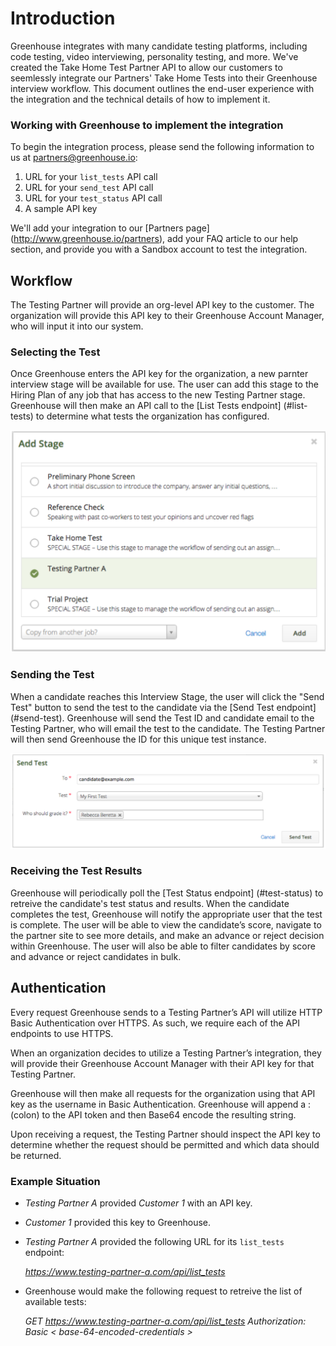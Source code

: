 # Introduction

Greenhouse integrates with many candidate testing platforms, including code testing, video interviewing, personality testing, and more. We've created the Take Home Test Partner API to allow our customers to seemlessly integrate our Partners' Take Home Tests into their Greenhouse interview workflow. This document outlines the end-user experience with the integration and the technical details of how to implement it.

### Working with Greenhouse to implement the integration

To begin the integration process, please send the following information to us at partners@greenhouse.io: 

1. URL for your `list_tests` API call
2. URL for your `send_test` API call
3. URL for your `test_status` API call
4. A sample API key

We'll add your integration to our [Partners page] (http://www.greenhouse.io/partners), add your FAQ article to our help section, and provide you with a Sandbox account to test the integration.


## Workflow

The Testing Partner will provide an org-level API key to the customer. The organization will provide this API key to their Greenhouse Account Manager, who will input it into our system.

### Selecting the Test

Once Greenhouse enters the API key for the organization, a new parnter interview stage will be available for use. The user can add this stage to the Hiring Plan of any job that has access to the new Testing Partner stage. Greenhouse will then make an API call to the [List Tests endpoint] (#list-tests) to determine what tests the organization has configured. 

<img src="/images/add-stage.png" alt="Add Stage Image">

### Sending the Test

When a candidate reaches this Interview Stage, the user will click the "Send Test" button to send the test to the candidate via the [Send Test endpoint] (#send-test). Greenhouse will send the Test ID and candidate email to the Testing Partner, who will email the test to the candidate. The Testing Partner will then send Greenhouse the ID for this unique test instance. 

<img src="/images/send-test.png" alt="Add Stage Image">

### Receiving the Test Results

Greenhouse will periodically poll the [Test Status endpoint] (#test-status) to retreive the candidate's test status and results. When the candidate completes the test, Greenhouse will notify the appropriate user that the test is complete. The user will be able to view the candidate’s score, navigate to the partner site to see more details, and make an advance or reject decision within Greenhouse. The user will also be able to filter candidates by score and advance or reject candidates in bulk.


## Authentication


Every request Greenhouse sends to a Testing Partner’s API will utilize HTTP Basic Authentication over HTTPS. As such, we require each of the API endpoints to use HTTPS.

When an organization decides to utilize a Testing Partner’s integration, they will provide their Greenhouse Account Manager with their API key for that Testing Partner.

Greenhouse will then make all requests for the organization using that API key as the username in Basic Authentication. Greenhouse will append a : (colon) to the API token and then Base64 encode the resulting string.

Upon receiving a request, the Testing Partner should inspect the API key to determine whether the request should be permitted and which data should be returned.

### Example Situation

* *Testing Partner A* provided *Customer 1* with an API key.
* *Customer 1* provided this key to Greenhouse.
* *Testing Partner A* provided the following URL for its `list_tests` endpoint: 

	*https://www.testing-partner-a.com/api/list_tests*

*  Greenhouse would make the following request to retreive the list of available tests: 

	*GET https://www.testing-partner-a.com/api/list_tests*
	*Authorization: Basic < base-64-encoded-credentials >*
